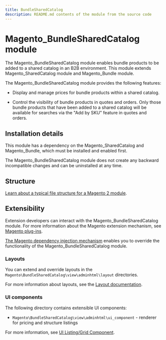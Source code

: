```yaml
---
title: BundleSharedCatalog
description: README.md contents of the module from the source code
---
```


# Magento_BundleSharedCatalog module

The Magento_BundleSharedCatalog module enables bundle products to be added to a shared catalog in an B2B environment. This module extends Magento_SharedCatalog module and Magento_Bundle module.

The Magento_BundleSharedCatalog module provides the following features:

* Display and manage prices for bundle products within a shared catalog.

* Control the visibility of bundle products in quotes and orders. Only those bundle products that have been added to a shared catalog will be available for searches via the "Add by SKU" feature in quotes and orders.

## Installation details

This module has a dependency on the Magento_SharedCatalog and Magento_Bundle, which must be installed and enabled first.

The Magento_BundleSharedCatalog module does not create any backward incompatible changes and can be uninstalled at any time.

## Structure

[Learn about a typical file structure for a Magento 2 module](https://devdocs.magento.com/guides/v2.4/extension-dev-guide/build/module-file-structure.html).

## Extensibility

Extension developers can interact with the Magento_BundleSharedCatalog module. For more information about the Magento extension mechanism, see [Magento plug-ins](https://devdocs.magento.com/guides/v2.4/extension-dev-guide/plugins.html).

[The Magento dependency injection mechanism](https://devdocs.magento.com/guides/v2.4/extension-dev-guide/depend-inj.html) enables you to override the functionality of the Magento_BundleSharedCatalog module.

### Layouts

You can extend and override layouts in the `Magento\BundleSharedCatalog\view\adminhtml\layout` directories.

For more information about layouts, see the [Layout documentation](https://devdocs.magento.com/guides/v2.4/frontend-dev-guide/layouts/layout-overview.html).

### UI components

The following directory contains extensible UI components:

* `Magento\BundleSharedCatalog\view\adminhtml\ui_component` - renderer for pricing and structure listings

For more information, see [UI Listing/Grid Component](https://devdocs.magento.com/guides/v2.4/ui_comp_guide/components/ui-listing-grid.html).
